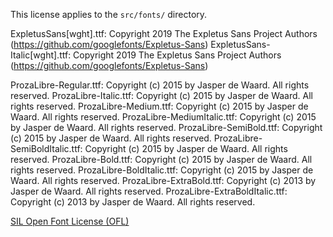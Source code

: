 This license applies to the `src/fonts/` directory.

ExpletusSans[wght].ttf: Copyright 2019 The Expletus Sans Project Authors (https://github.com/googlefonts/Expletus-Sans)
ExpletusSans-Italic[wght].ttf: Copyright 2019 The Expletus Sans Project Authors (https://github.com/googlefonts/Expletus-Sans)

ProzaLibre-Regular.ttf: Copyright (c) 2015 by Jasper de Waard. All rights reserved.
ProzaLibre-Italic.ttf: Copyright (c) 2015 by Jasper de Waard. All rights reserved.
ProzaLibre-Medium.ttf: Copyright (c) 2015 by Jasper de Waard. All rights reserved.
ProzaLibre-MediumItalic.ttf: Copyright (c) 2015 by Jasper de Waard. All rights reserved.
ProzaLibre-SemiBold.ttf: Copyright (c) 2015 by Jasper de Waard. All rights reserved.
ProzaLibre-SemiBoldItalic.ttf: Copyright (c) 2015 by Jasper de Waard. All rights reserved.
ProzaLibre-Bold.ttf: Copyright (c) 2015 by Jasper de Waard. All rights reserved.
ProzaLibre-BoldItalic.ttf: Copyright (c) 2015 by Jasper de Waard. All rights reserved.
ProzaLibre-ExtraBold.ttf: Copyright (c) 2013 by Jasper de Waard. All rights reserved.
ProzaLibre-ExtraBoldItalic.ttf: Copyright (c) 2013 by Jasper de Waard. All rights reserved.

[SIL Open Font License (OFL)](https://scripts.sil.org/cms/scripts/page.php?site_id=nrsi&id=ofl)

